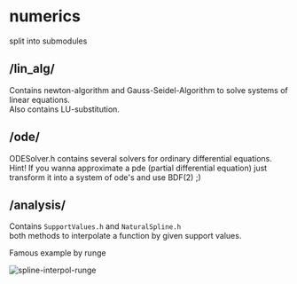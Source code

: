 # numerics
split into submodules

## /lin_alg/  
Contains newton-algorithm and Gauss-Seidel-Algorithm to solve systems of linear equations.  
Also contains LU-substitution.

## /ode/  
ODESolver.h contains several solvers for ordinary differential equations.    
Hint! If you wanna approximate a pde (partial differential equation) just transform it into a system of ode's and use
BDF(2) ;)

## /analysis/

Contains `SupportValues.h` and `NaturalSpline.h`  
both methods to interpolate a function by given support values.  

Famous example by runge  

![spline-interpol-runge](https://user-images.githubusercontent.com/9550040/118409523-1ee58600-b68b-11eb-863e-5ed136a24bb4.png)
